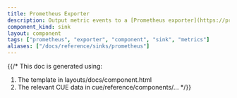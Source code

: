 ```yaml
---
title: Prometheus Exporter
description: Output metric events to a [Prometheus exporter](https://prometheus.io/docs/instrumenting/exporters) running on the host
component_kind: sink
layout: component
tags: ["prometheus", "exporter", "component", "sink", "metrics"]
aliases: ["/docs/reference/sinks/prometheus"]
---
```


{{/*
This doc is generated using:

1. The template in layouts/docs/component.html
2. The relevant CUE data in cue/reference/components/...
*/}}

